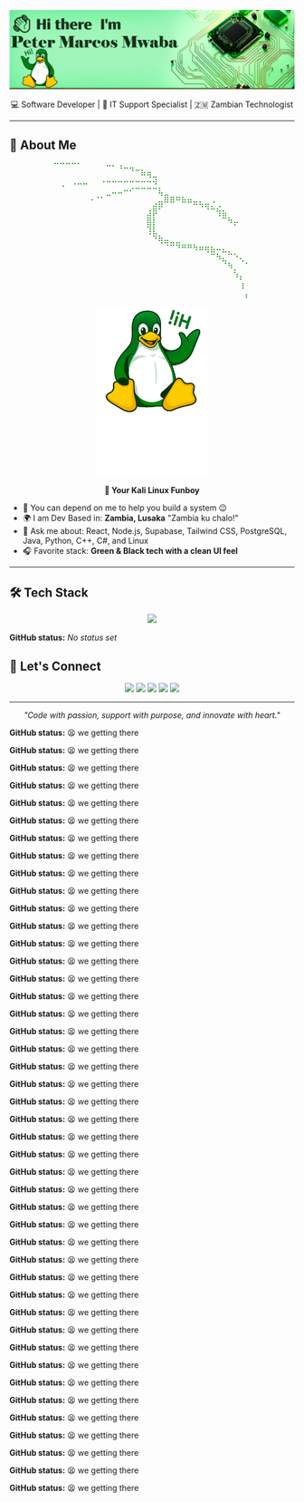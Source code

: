 <p align="center">
  <img src="Designer.png" alt="Banner" />
</p>

<p align="center">💻 Software Developer | 🔧 IT Support Specialist | 🇿🇲 Zambian Technologist</p>

---

## 🧠 About Me

<p align="center" style="color:green; font-family: monospace;">
⠉⠉⠉⠉⠁⠀⠀⠀⠀⠒⠂⠰⠤⢤⣀⡀⠀⠀⠀⠀⠀⠀⠀⠀⠀⠀⠀⠀⠀⠀⠀⠀⠀⠀<br/>
⠀⠀⠀⠀⠀⠀⠀⠀⠀⠀⠀⠀⠀⠀⠀⠛⠻⢤⠀⠀⠀⠀⠀⠀⠀⠀⠀⠀⠀⠀⠀⠀⠀⠀<br/>
⠀⠠⠀⠐⠒⠒⠀⠀⠈⠉⠉⠉⠉⢉⣉⣉⣉⣙⡀⠀⠀⠀⠀⠀⠀⠀⠀⠀⠀⠀⠀⠀⠀⠀<br/>
⠀⠀⠀⠀⠀⠀⠀⢀⡀⠤⠒⠒⠉⠁⠀⠀⠀⠀⠳⣤⣀⣀⡀⠀⠀⠀⠀⠀⠀⠀⠀⠀⠀⠀<br/>
⠀⠀⠀⠀⠀⠀⠈⠀⠀⠀⠀⠀⠀⠀⠀⠀⠀⣠⣶⠛⠛⠉⠛⠛⠶⢦⣤⡐⢀⠀⠀⠀⠀⠀<br/>
⠀⠀⠀⠀⠀⠀⠀⠀⠀⠀⠀⠀⠀⠀⠀⠀⣰⡿⠁⠀⠀⠀⠀⠀⠀⠀⠈⠉⢳⣦⠀⠀⠀⠀<br/>
⠀⠀⠀⠀⠀⠀⠀⠀⠀⠀⠀⠀⠀⠀⠀⠀⣿⡇⠀⠀⠀⠀⠀⠀⠀⠀⠀⠀⠀⠉⠳⡤⠀⠀<br/>
⠀⠀⠀⠀⠀⠀⠀⠀⠀⠀⠀⠀⠀⠀⠀⠀⢹⣇⠀⠀⠀⠀⠀⠀⠀⠀⠀⠀⠀⠀⠀⠀⠀⠀<br/>
⠀⠀⠀⠀⠀⠀⠀⠀⠀⠀⠀⠀⠀⠀⠀⠀⠀⠙⢷⣤⣀⣀⠀⠀⠀⠀⠀⠀⠀⠀⠀⠀⠀⠀<br/>
⠀⠀⠀⠀⠀⠀⠀⠀⠀⠀⠀⠀⠀⠀⠀⠀⠀⠀⠀⠈⠉⠙⠛⠛⠳⠶⢶⣦⠤⣄⡀⠀⠀⠀<br/>
⠀⠀⠀⠀⠀⠀⠀⠀⠀⠀⠀⠀⠀⠀⠀⠀⠀⠀⠀⠀⠀⠀⠀⠀⠀⠀⠀⠉⠳⣄⠉⠑⢄⠀<br/>
⠀⠀⠀⠀⠀⠀⠀⠀⠀⠀⠀⠀⠀⠀⠀⠀⠀⠀⠀⠀⠀⠀⠀⠀⠀⠀⠀⠀⠀⠈⠳⡀⠀⠁<br/>
⠀⠀⠀⠀⠀⠀⠀⠀⠀⠀⠀⠀⠀⠀⠀⠀⠀⠀⠀⠀⠀⠀⠀⠀⠀⠀⠀⠀⠀⠀⠀⠱⡄⠀<br/>
⠀⠀⠀⠀⠀⠀⠀⠀⠀⠀⠀⠀⠀⠀⠀⠀⠀⠀⠀⠀⠀⠀⠀⠀⠀⠀⠀⠀⠀⠀⠀⠀⢰⠀<br/>
⠀⠀⠀⠀⠀⠀⠀⠀⠀⠀⠀⠀⠀⠀⠀⠀⠀⠀⠀⠀⠀⠀⠀⠀⠀⠀⠀⠀⠀⠀⠀⠀⠀⡄
</p>
<p align="center">
  <img src="output-onlinegiftools.gif" alt="Waving Linux" width="200"/>
</p>
<p align="center"><strong>🐧 Your Kali Linux Funboy</strong></p>

- 🚀 You can depend on me to help you build a system 😉  
- 🌍 I am Dev Based in: **Zambia, Lusaka** "Zambia ku chalo!"  
- 💬 Ask me about: React, Node.js, Supabase, Tailwind CSS, PostgreSQL, Java, Python, C++, C#, and Linux  
- 🎧 Favorite stack: **Green & Black tech with a clean UI feel**

---

## 🛠️ Tech Stack

<p align="center">
  <img src="https://skillicons.dev/icons?i=react,ts,nodejs,postgres,tailwind,html,css,js,java,linux,bash,git,vite,cplusplus,c#,docker" />
</p>

**GitHub status:** _No status set_

## 🤝 Let's Connect

<p align="center">
  <a href="https://www.linkedin.com/in/marcosmwaba-825219280/"><img src="https://img.shields.io/badge/LinkedIn-blue?style=for-the-badge&logo=linkedin&logoColor=white" /></a>
  <a href="https://github.com/marcosmwaba"><img src="https://img.shields.io/badge/GitHub-000?style=for-the-badge&logo=github&logoColor=white" /></a>
  <a href="https://marcosmwaba.netlify.app"><img src="https://img.shields.io/badge/Portfolio-green?style=for-the-badge&logo=netlify&logoColor=white" /></a>
  <a href="https://www.instagram.com/marcos_mwaba/"><img src="https://img.shields.io/badge/Instagram-E4405F?style=for-the-badge&logo=instagram&logoColor=white" /></a>
  <a href="https://web.facebook.com/lamarcosmwaba"><img src="https://img.shields.io/badge/Facebook-1877F2?style=for-the-badge&logo=facebook&logoColor=white" /></a>
</p>

---

<p align="center">
  <em>"Code with passion, support with purpose, and innovate with heart."</em>
</p>


<!-- STATUS:START -->
**GitHub status:** :tired_face: we getting there
<!-- STATUS:END -->


<!-- STATUS:START -->
**GitHub status:** :tired_face: we getting there
<!-- STATUS:END -->


<!-- STATUS:START -->
**GitHub status:** :tired_face: we getting there
<!-- STATUS:END -->


<!-- STATUS:START -->
**GitHub status:** :tired_face: we getting there
<!-- STATUS:END -->


<!-- STATUS:START -->
**GitHub status:** :tired_face: we getting there
<!-- STATUS:END -->


<!-- STATUS:START -->
**GitHub status:** :tired_face: we getting there
<!-- STATUS:END -->


<!-- STATUS:START -->
**GitHub status:** :tired_face: we getting there
<!-- STATUS:END -->


<!-- STATUS:START -->
**GitHub status:** :tired_face: we getting there
<!-- STATUS:END -->


<!-- STATUS:START -->
**GitHub status:** :tired_face: we getting there
<!-- STATUS:END -->


<!-- STATUS:START -->
**GitHub status:** :tired_face: we getting there
<!-- STATUS:END -->


<!-- STATUS:START -->
**GitHub status:** :tired_face: we getting there
<!-- STATUS:END -->


<!-- STATUS:START -->
**GitHub status:** :tired_face: we getting there
<!-- STATUS:END -->


<!-- STATUS:START -->
**GitHub status:** :tired_face: we getting there
<!-- STATUS:END -->


<!-- STATUS:START -->
**GitHub status:** :tired_face: we getting there
<!-- STATUS:END -->


<!-- STATUS:START -->
**GitHub status:** :tired_face: we getting there
<!-- STATUS:END -->


<!-- STATUS:START -->
**GitHub status:** :tired_face: we getting there
<!-- STATUS:END -->


<!-- STATUS:START -->
**GitHub status:** :tired_face: we getting there
<!-- STATUS:END -->


<!-- STATUS:START -->
**GitHub status:** :tired_face: we getting there
<!-- STATUS:END -->


<!-- STATUS:START -->
**GitHub status:** :tired_face: we getting there
<!-- STATUS:END -->


<!-- STATUS:START -->
**GitHub status:** :tired_face: we getting there
<!-- STATUS:END -->


<!-- STATUS:START -->
**GitHub status:** :tired_face: we getting there
<!-- STATUS:END -->


<!-- STATUS:START -->
**GitHub status:** :tired_face: we getting there
<!-- STATUS:END -->


<!-- STATUS:START -->
**GitHub status:** :tired_face: we getting there
<!-- STATUS:END -->


<!-- STATUS:START -->
**GitHub status:** :tired_face: we getting there
<!-- STATUS:END -->


<!-- STATUS:START -->
**GitHub status:** :tired_face: we getting there
<!-- STATUS:END -->


<!-- STATUS:START -->
**GitHub status:** :tired_face: we getting there
<!-- STATUS:END -->


<!-- STATUS:START -->
**GitHub status:** :tired_face: we getting there
<!-- STATUS:END -->


<!-- STATUS:START -->
**GitHub status:** :tired_face: we getting there
<!-- STATUS:END -->


<!-- STATUS:START -->
**GitHub status:** :tired_face: we getting there
<!-- STATUS:END -->


<!-- STATUS:START -->
**GitHub status:** :tired_face: we getting there
<!-- STATUS:END -->


<!-- STATUS:START -->
**GitHub status:** :tired_face: we getting there
<!-- STATUS:END -->


<!-- STATUS:START -->
**GitHub status:** :tired_face: we getting there
<!-- STATUS:END -->


<!-- STATUS:START -->
**GitHub status:** :tired_face: we getting there
<!-- STATUS:END -->


<!-- STATUS:START -->
**GitHub status:** :tired_face: we getting there
<!-- STATUS:END -->


<!-- STATUS:START -->
**GitHub status:** :tired_face: we getting there
<!-- STATUS:END -->


<!-- STATUS:START -->
**GitHub status:** :tired_face: we getting there
<!-- STATUS:END -->


<!-- STATUS:START -->
**GitHub status:** :tired_face: we getting there
<!-- STATUS:END -->


<!-- STATUS:START -->
**GitHub status:** :tired_face: we getting there
<!-- STATUS:END -->


<!-- STATUS:START -->
**GitHub status:** :tired_face: we getting there
<!-- STATUS:END -->


<!-- STATUS:START -->
**GitHub status:** :tired_face: we getting there
<!-- STATUS:END -->


<!-- STATUS:START -->
**GitHub status:** :tired_face: we getting there
<!-- STATUS:END -->


<!-- STATUS:START -->
**GitHub status:** :tired_face: we getting there
<!-- STATUS:END -->


<!-- STATUS:START -->
**GitHub status:** :tired_face: we getting there
<!-- STATUS:END -->


<!-- STATUS:START -->
**GitHub status:** :tired_face: we getting there
<!-- STATUS:END -->
